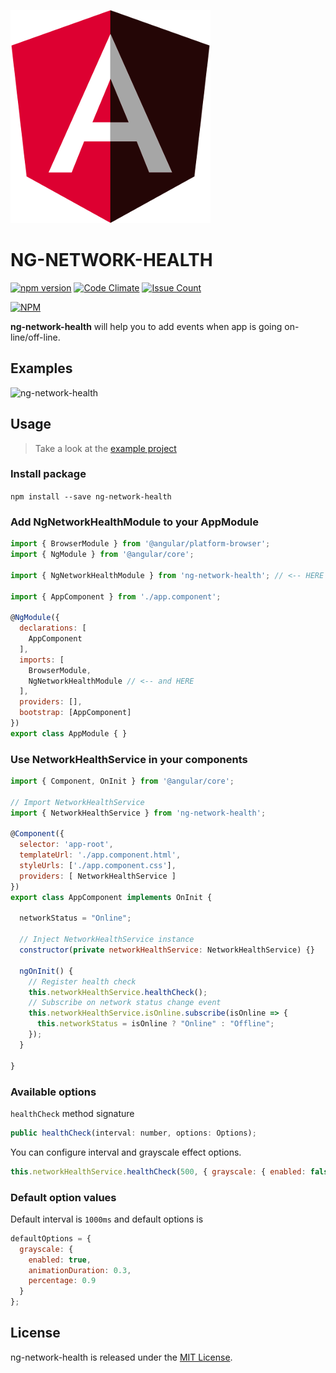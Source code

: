 ![ng-network-health](https://github.com/Saka7/ng-network-health/blob/master/logo.png)

# NG-NETWORK-HEALTH
[![npm version](https://badge.fury.io/js/ng-network-health.svg)](https://badge.fury.io/js/ng-network-health)
[![Code Climate](https://codeclimate.com/github/Saka7/ng-network-health/badges/gpa.svg)](https://codeclimate.com/github/Saka7/ng-network-health)
[![Issue Count](https://codeclimate.com/github/Saka7/ng-network-health/badges/issue_count.svg)](https://codeclimate.com/github/Saka7/ng-network-health)


[![NPM](https://nodei.co/npm/ng-network-health.png)](https://nodei.co/npm/ng-network-health/)


**ng-network-health** will help you to add events when app is going on-line/off-line.

## Examples

![ng-network-health](https://j.gifs.com/Wn3ln4.gif)

## Usage

> Take a look at the [example project](https://github.com/Saka7/ng-network-health/tree/master/examples/network-health-examples)

### Install package

`npm install --save ng-network-health`

### Add NgNetworkHealthModule to your AppModule
```javascript
import { BrowserModule } from '@angular/platform-browser';
import { NgModule } from '@angular/core';

import { NgNetworkHealthModule } from 'ng-network-health'; // <-- HERE

import { AppComponent } from './app.component';

@NgModule({
  declarations: [
    AppComponent
  ],
  imports: [
    BrowserModule,
    NgNetworkHealthModule // <-- and HERE
  ],
  providers: [],
  bootstrap: [AppComponent]
})
export class AppModule { }
```

### Use NetworkHealthService in your components
```javascript
import { Component, OnInit } from '@angular/core';

// Import NetworkHealthService
import { NetworkHealthService } from 'ng-network-health';

@Component({
  selector: 'app-root',
  templateUrl: './app.component.html',
  styleUrls: ['./app.component.css'],
  providers: [ NetworkHealthService ]
})
export class AppComponent implements OnInit {

  networkStatus = "Online";

  // Inject NetworkHealthService instance
  constructor(private networkHealthService: NetworkHealthService) {}

  ngOnInit() {
    // Register health check
    this.networkHealthService.healthCheck();
    // Subscribe on network status change event
    this.networkHealthService.isOnline.subscribe(isOnline => {
      this.networkStatus = isOnline ? "Online" : "Offline";
    });
  }

}
```

### Available options
`healthCheck` method signature
```javascript
public healthCheck(interval: number, options: Options);
```

You can configure interval and grayscale effect options.
```javascript
this.networkHealthService.healthCheck(500, { grayscale: { enabled: false } });
```

### Default option values
Default interval is `1000ms` and default options is
```javascript
defaultOptions = {
  grayscale: {
    enabled: true,
    animationDuration: 0.3,
    percentage: 0.9
  }
};
```

## License
ng-network-health is released under the [MIT License](https://opensource.org/licenses/MIT).